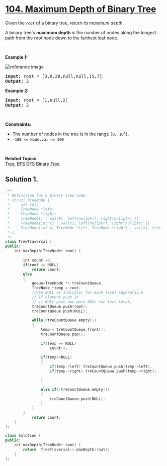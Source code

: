 
# [104. Maximum Depth of Binary Tree](https://leetcode.com/problems/maximum-depth-of-binary-tree/?envType=study-plan&id=data-structure-i)

<p>
Given the <code>root</code> of a binary tree, <em>return its maximum depth</em>.

A binary tree's <strong>maximum depth</strong> is the number of nodes along the longest path from the root node down to the farthest leaf node.
</p>

<p>&nbsp;</p>
<p><strong>Example 1:</strong></p>

![referance image](https://assets.leetcode.com/uploads/2020/11/26/tmp-tree.jpg)
<pre><strong>Input:</strong> root = [3,9,20,null,null,15,7]
<strong>Output:</strong> 3
</pre>

<p><strong>Example 2:</strong></p>
<pre><strong>Input:</strong> root = [1,null,2]
<strong>Output:</strong> 2
</pre>

<p>&nbsp;</p>
<p><strong>Constraints:</strong></p>

<ul>
    <li>The number of nodes in the tree is in the range <code>[0, 10<sup>4</sup>]</code>.</li>
    <li><code>-100 <= Node.val <= 100</code></li>
</ul>

<p>&nbsp;</p>

**Related Topics**:  
[Tree](https://leetcode.com/tag/tree/),
[BFS](https://leetcode.com/tag/breadth-first-search/)
[DFS](https://leetcode.com/tag/depth-first-search/)
[Binary Tree](https://leetcode.com/tag/binary-tree/)

## Solution 1.

```cpp
/**
 * Definition for a binary tree node.
 * struct TreeNode {
 *     int val;
 *     TreeNode *left;
 *     TreeNode *right;
 *     TreeNode() : val(0), left(nullptr), right(nullptr) {}
 *     TreeNode(int x) : val(x), left(nullptr), right(nullptr) {}
 *     TreeNode(int x, TreeNode *left, TreeNode *right) : val(x), left(left), right(right) {}
 * };
 */
class TreeTraversal {
public:
    int maxDepth(TreeNode* root) {
     
        int count =0;
        if(root == NULL)
            return count;
        else
        {
            queue<TreeNode *> treCountQueue;
            TreeNode *temp = root;
            //USe NULL as indicator for each level seperatio.n
            // If element push it
            // if NULL push one more NULL for lext level;
            treCountQueue.push(root);
            treCountQueue.push(NULL);
            
            while(!treCountQueue.empty())
            {
                temp = treCountQueue.front();
                treCountQueue.pop();
                
                if(temp == NULL)
                    count++;
                
                if(temp!=NULL)
                {
                    if(temp->left) treCountQueue.push(temp->left);
                    if(temp->right) treCountQueue.push(temp->right);
                
                }
                
                else if(!treCountQueue.empty())
                {
                    treCountQueue.push(NULL);
                }
            }
        }
            return count;
    }
};

class Solution {
public:
    int maxDepth(TreeNode* root) {
        return  TreeTraversal().maxDepth(root);
    }
};
```